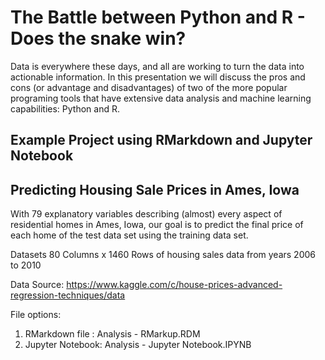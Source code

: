 # The Battle between Python and R - Does the snake win?

Data is everywhere these days, and all are working to turn the data into actionable information. In this presentation we will discuss the pros and cons (or advantage and disadvantages) of two of the more popular programing tools that have extensive data analysis and machine learning capabilities: Python and R.

## Example Project using RMarkdown and Jupyter Notebook

## Predicting Housing Sale Prices in Ames, Iowa

With 79 explanatory variables describing (almost) every aspect of residential homes in Ames, Iowa, our goal is to predict the final price of each home of the test data set using the training data set.

Datasets
80 Columns x 1460 Rows of housing sales data from years 2006 to 2010

Data Source: https://www.kaggle.com/c/house-prices-advanced-regression-techniques/data

File options:
1. RMarkdown file : Analysis - RMarkup.RDM
2. Jupyter Notebook: Analysis - Jupyter Notebook.IPYNB